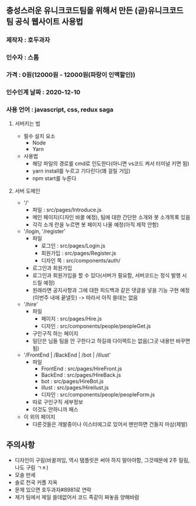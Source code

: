 ## 충성스러운 유니크코드팀을 위해서 만든 (곧)유니크코드 팀 공식 웹사이트 사용법


### 제작자 : 호두과자
### 인수자 : 스톰
### 가격 : 0원(12000원 - 12000원(파랑이 인맥할인))
### 인수인계 날짜 : 2020-12-10

### 사용 언어 : javascript, css, redux saga

1. 서버키는 법
    - 필수 설치 요소
        - Node
        - Yarn
    - 사용법
        - 해당 파일의 경로를 cmd로 인도한다(아니면 vs코드 켜서 터미널 키면 됨)
        - yarn install를 누르고 기다린다(꽤 걸릴 거임)
        - npm start를 누른다

2. 서버 도메인
    - '/'  
        - 파일 : src/pages/Introduce.js
        - 메인 페이지(디자인 바꿀 예정), 팀에 대한 간단한 소개와 봇 소개목록 있음
        - 각각 소개 란을 누르면 봇 페이지 나올 예정(아직 제작 안함)
    - '/login, '/register'
        - 파일 
            - 로그인 : src/pages/Login.js
            - 회원가입 : src/pages/Register.js
            - 디자인 쪽 : src/components/auth/
        - 로그인과 회원가입
        - 로그인과 회원가입을 할 수 있다(서버가 필요함, 서버코드는 정식 발행 시 드릴 예정)
        - 원래라면 공지사항과 그에 대한 피드백과 같은 댓글을 넣을 기능 구현 예정(이번주 내에 끝낼듯) -> 따라서 아직 쓸데는 없음
    - '/hire'
        - 파일
            - 페이지 : src/pages/Hire.js
            - 디자인 : src/components/people/peopleGet.js
        - 구인구직 하는 페이지
        - 일단은 님들 팀을 안 구한다고 하길래 다이렉트는 없음(그곳 내용만 바꾸면 됨)
    - '/FrontEnd | /BackEnd | /bot | /illust'
        - 파일
            - FrontEnd : src/pages/HireFront.js
            - BackEnd : src/pages/HireBack.js
            - bot : src/pages/HireBot.js
            - illust : src/pages/Hireilust.js
            - 디자인 : src/components/people/peopleForm.js
        - 따로 구인구직 세부정보
        - 이것도 안하니까 패스
    - 이 외의 페이지
        - 다른것들은 개발중이나 이스터에그로 있어서 왠만하면 건들지 마삼(제발)



## 주의사항
- 디자인이 구림(바꿀꺼임, 역시 탬플릿은 써야 하지 말아야함, 그것때문에 2주 밀림, 나도 구림 ㄱㅊ)
- 모솔 만세
- 솔로 천국 커플 지옥
- 문제 있으면 호두과자#8981로 연락
- 제가 팀에서 제일 쓸데없어서 코드 족같이 짜놓음 양해바람